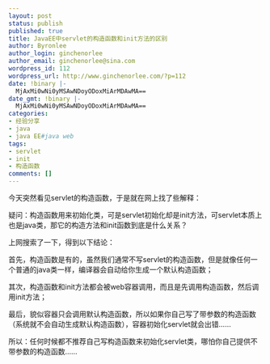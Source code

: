 ```yaml
---
layout: post
status: publish
published: true
title: JavaEE中servlet的构造函数和init方法的区别
author: Byronlee
author_login: ginchenorlee
author_email: ginchenorlee@sina.com
wordpress_id: 112
wordpress_url: http://www.ginchenorlee.com/?p=112
date: !binary |-
  MjAxMi0wNi0yMSAwNDoyODoxMiArMDAwMA==
date_gmt: !binary |-
  MjAxMi0wNi0yMSAwNDoyODoxMiArMDAwMA==
categories:
- 经验分享
- java
- java EE#java web
tags:
- servlet
- init
- 构造函数
comments: []
---
```

<p>今天突然看见servlet的构造函数，于是就在网上找了些解释：</p>
<p>疑问：构造函数用来初始化类，可是servlet初始化却是init方法，可servlet本质上也是java类，那它的构造方法和init函数到底是什么关系？</p>
<p>上网搜索了一下，得到以下结论：</p>
<p>首先，构造函数是有的，虽然我们通常不写servlet的构造函数，但是就像任何一个普通的java类一样，编译器会自动给你生成一个默认构造函数；</p>
<p>其次，构造函数和init方法都会被web容器调用，而且是先调用构造函数，然后调用init方法；</p>
<p>最后，貌似容器只会调用默认构造函数，所以如果你自己写了带参数的构造函数（系统就不会自动生成默认构造函数），容器初始化servlet就会出错……</p>
<p>所以：任何时候都不推荐自己写构造函数来初始化servlet类，哪怕你自己提供不带参数的构造函数……</p>
